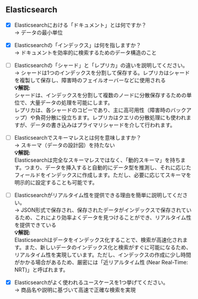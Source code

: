 ## Elasticsearch

- [x] Elasticsearchにおける「ドキュメント」とは何ですか？  
→ データの最小単位  

- [x] Elasticsearchの「インデックス」は何を指しますか？  
→ ドキュメントを効率的に検索するためのデータ構造のこと  

- [ ] Elasticsearchの「シャード」と「レプリカ」の違いを説明してください。  
→ シャードは1つのインデックスを分割して保存する。レプリカはシャードを複製して保存し、障害時のフェイルオーバーなどに使用される  
**💡解説:**  
シャードは、インデックスを分割して複数のノードに分散保存するための単位で、大量データの処理を可能にします。  
レプリカは、各シャードのコピーであり、主に高可用性（障害時のバックアップ）や負荷分散に役立ちます。レプリカはクエリの分散処理にも使われますが、データの書き込みはプライマリシャードを介して行われます。

- [ ] Elasticsearchでスキーマレスとは何を意味しますか？  
→ スキーマ（データの設計図）を持たない  
**💡解説:**  
Elasticsearchは完全なスキーマレスではなく、「動的スキーマ」を持ちます。つまり、データを挿入すると自動的にデータ型を推測し、それに応じたフィールドをインデックスに作成します。ただし、必要に応じてスキーマを明示的に設定することも可能です。

- [ ] Elasticsearchがリアルタイム性を提供できる理由を簡単に説明してください。  
→ JSON形式で保存され、保存されたデータがインデックスで保存されているため、これにより効率よくデータを見つけることができ、リアルタイム性を提供できている  
**💡解説:**  
Elasticsearchはデータをインデックス化することで、検索が高速化されます。また、新しいデータのインデックス化と検索がすぐに可能になるため、リアルタイム性を実現しています。ただし、インデックスの作成に少し時間がかかる場合があるため、厳密には「近リアルタイム性 (Near Real-Time: NRT)」と呼ばれます。

- [x] Elasticsearchがよく使われるユースケースを1つ挙げてください。  
→ 商品名や説明に基づいて高速で正確な検索を実現  
